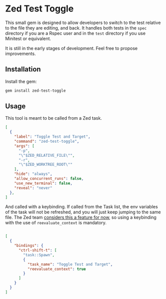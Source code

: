 # Zed Test Toggle
This small gem is designed to allow developers to switch to the test relative to the file they are editing, and back. It handles both tests in the `spec` directory if you are a Rspec user and in the `test` directory if you use Minitest or equivalent.

It is still in the early stages of development. Feel free to propose improvements.

## Installation

Install the gem:

``` sh
gem install zed-test-toggle
```


## Usage
This tool is meant to be called from a Zed task.

```json
[
  {
    "label": "Toggle Test and Target",
    "command": "zed-test-toggle",
    "args": [
      "-p",
      "\"$ZED_RELATIVE_FILE\"",
      "-r",
      "\"$ZED_WORKTREE_ROOT\""
    ],
    "hide": "always",
    "allow_concurrent_runs": false,
    "use_new_terminal": false,
    "reveal": "never"
  },
]
```

And called with a keybinding. If called from the Task list, the env variables of the task will not be refreshed, and you will just keep jumping to the same file. The Zed team [considers this a feature for now](https://github.com/zed-industries/zed/issues/16996), so using a keybinding with the use of `reevaluate_context` is mandatory.

```json

[
  {
    "bindings": {
      "ctrl-shift-t": [
        "task::Spawn",
        {
          "task_name": "Toggle Test and Target",
          "reevaluate_context": true
        }
      ]
    }
  }
]
```
